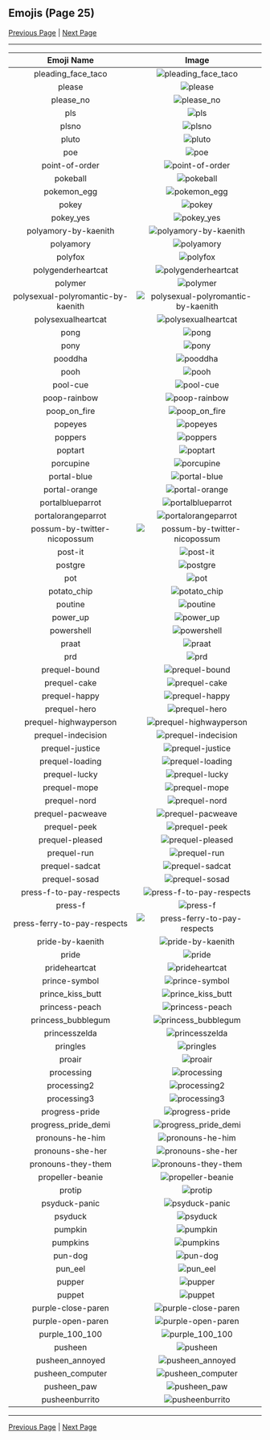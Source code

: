 
## Emojis (Page 25)

[Previous Page](/docs/lgbtintech/page-p-0024.md)
  | [Next Page](/docs/lgbtintech/page-p-0026.md)

<hr />

|Emoji Name|Image|
| :-: | :-: |
|pleading_face_taco| ![pleading_face_taco](/emojis/lgbtintech/pleading_face_taco.png)|
|please| ![please](/emojis/lgbtintech/please.png)|
|please_no| ![please_no](/emojis/lgbtintech/please_no.gif)|
|pls| ![pls](/emojis/lgbtintech/pls.png)|
|plsno| ![plsno](/emojis/lgbtintech/plsno.png)|
|pluto| ![pluto](/emojis/lgbtintech/pluto.png)|
|poe| ![poe](/emojis/lgbtintech/poe.png)|
|point-of-order| ![point-of-order](/emojis/lgbtintech/point-of-order.png)|
|pokeball| ![pokeball](/emojis/lgbtintech/pokeball.png)|
|pokemon_egg| ![pokemon_egg](/emojis/lgbtintech/pokemon_egg.gif)|
|pokey| ![pokey](/emojis/lgbtintech/pokey.png)|
|pokey_yes| ![pokey_yes](/emojis/lgbtintech/pokey_yes.gif)|
|polyamory-by-kaenith| ![polyamory-by-kaenith](/emojis/lgbtintech/polyamory-by-kaenith.png)|
|polyamory| ![polyamory](/emojis/lgbtintech/polyamory.png)|
|polyfox| ![polyfox](/emojis/lgbtintech/polyfox.png)|
|polygenderheartcat| ![polygenderheartcat](/emojis/lgbtintech/polygenderheartcat.png)|
|polymer| ![polymer](/emojis/lgbtintech/polymer.png)|
|polysexual-polyromantic-by-kaenith| ![polysexual-polyromantic-by-kaenith](/emojis/lgbtintech/polysexual-polyromantic-by-kaenith.png)|
|polysexualheartcat| ![polysexualheartcat](/emojis/lgbtintech/polysexualheartcat.png)|
|pong| ![pong](/emojis/lgbtintech/pong.png)|
|pony| ![pony](/emojis/lgbtintech/pony.png)|
|pooddha| ![pooddha](/emojis/lgbtintech/pooddha.png)|
|pooh| ![pooh](/emojis/lgbtintech/pooh.gif)|
|pool-cue| ![pool-cue](/emojis/lgbtintech/pool-cue.png)|
|poop-rainbow| ![poop-rainbow](/emojis/lgbtintech/poop-rainbow.png)|
|poop_on_fire| ![poop_on_fire](/emojis/lgbtintech/poop_on_fire.png)|
|popeyes| ![popeyes](/emojis/lgbtintech/popeyes.png)|
|poppers| ![poppers](/emojis/lgbtintech/poppers.jpg)|
|poptart| ![poptart](/emojis/lgbtintech/poptart.png)|
|porcupine| ![porcupine](/emojis/lgbtintech/porcupine.png)|
|portal-blue| ![portal-blue](/emojis/lgbtintech/portal-blue.png)|
|portal-orange| ![portal-orange](/emojis/lgbtintech/portal-orange.png)|
|portalblueparrot| ![portalblueparrot](/emojis/lgbtintech/portalblueparrot.gif)|
|portalorangeparrot| ![portalorangeparrot](/emojis/lgbtintech/portalorangeparrot.gif)|
|possum-by-twitter-nicopossum| ![possum-by-twitter-nicopossum](/emojis/lgbtintech/possum-by-twitter-nicopossum.png)|
|post-it| ![post-it](/emojis/lgbtintech/post-it.png)|
|postgre| ![postgre](/emojis/lgbtintech/postgre.png)|
|pot| ![pot](/emojis/lgbtintech/pot.png)|
|potato_chip| ![potato_chip](/emojis/lgbtintech/potato_chip.gif)|
|poutine| ![poutine](/emojis/lgbtintech/poutine.png)|
|power_up| ![power_up](/emojis/lgbtintech/power_up.gif)|
|powershell| ![powershell](/emojis/lgbtintech/powershell.png)|
|praat| ![praat](/emojis/lgbtintech/praat.png)|
|prd| ![prd](/emojis/lgbtintech/prd.png)|
|prequel-bound| ![prequel-bound](/emojis/lgbtintech/prequel-bound.gif)|
|prequel-cake| ![prequel-cake](/emojis/lgbtintech/prequel-cake.gif)|
|prequel-happy| ![prequel-happy](/emojis/lgbtintech/prequel-happy.gif)|
|prequel-hero| ![prequel-hero](/emojis/lgbtintech/prequel-hero.gif)|
|prequel-highwayperson| ![prequel-highwayperson](/emojis/lgbtintech/prequel-highwayperson.gif)|
|prequel-indecision| ![prequel-indecision](/emojis/lgbtintech/prequel-indecision.gif)|
|prequel-justice| ![prequel-justice](/emojis/lgbtintech/prequel-justice.gif)|
|prequel-loading| ![prequel-loading](/emojis/lgbtintech/prequel-loading.gif)|
|prequel-lucky| ![prequel-lucky](/emojis/lgbtintech/prequel-lucky.gif)|
|prequel-mope| ![prequel-mope](/emojis/lgbtintech/prequel-mope.gif)|
|prequel-nord| ![prequel-nord](/emojis/lgbtintech/prequel-nord.gif)|
|prequel-pacweave| ![prequel-pacweave](/emojis/lgbtintech/prequel-pacweave.gif)|
|prequel-peek| ![prequel-peek](/emojis/lgbtintech/prequel-peek.gif)|
|prequel-pleased| ![prequel-pleased](/emojis/lgbtintech/prequel-pleased.gif)|
|prequel-run| ![prequel-run](/emojis/lgbtintech/prequel-run.gif)|
|prequel-sadcat| ![prequel-sadcat](/emojis/lgbtintech/prequel-sadcat.gif)|
|prequel-sosad| ![prequel-sosad](/emojis/lgbtintech/prequel-sosad.gif)|
|press-f-to-pay-respects| ![press-f-to-pay-respects](/emojis/lgbtintech/press-f-to-pay-respects.png)|
|press-f| ![press-f](/emojis/lgbtintech/press-f.gif)|
|press-ferry-to-pay-respects| ![press-ferry-to-pay-respects](/emojis/lgbtintech/press-ferry-to-pay-respects.png)|
|pride-by-kaenith| ![pride-by-kaenith](/emojis/lgbtintech/pride-by-kaenith.png)|
|pride| ![pride](/emojis/lgbtintech/pride.png)|
|prideheartcat| ![prideheartcat](/emojis/lgbtintech/prideheartcat.png)|
|prince-symbol| ![prince-symbol](/emojis/lgbtintech/prince-symbol.png)|
|prince_kiss_butt| ![prince_kiss_butt](/emojis/lgbtintech/prince_kiss_butt.gif)|
|princess-peach| ![princess-peach](/emojis/lgbtintech/princess-peach.png)|
|princess_bubblegum| ![princess_bubblegum](/emojis/lgbtintech/princess_bubblegum.jpg)|
|princesszelda| ![princesszelda](/emojis/lgbtintech/princesszelda.gif)|
|pringles| ![pringles](/emojis/lgbtintech/pringles.png)|
|proair| ![proair](/emojis/lgbtintech/proair.png)|
|processing| ![processing](/emojis/lgbtintech/processing.gif)|
|processing2| ![processing2](/emojis/lgbtintech/processing2.gif)|
|processing3| ![processing3](/emojis/lgbtintech/processing3.gif)|
|progress-pride| ![progress-pride](/emojis/lgbtintech/progress-pride.jpg)|
|progress_pride_demi| ![progress_pride_demi](/emojis/lgbtintech/progress_pride_demi.png)|
|pronouns-he-him| ![pronouns-he-him](/emojis/lgbtintech/pronouns-he-him.jpg)|
|pronouns-she-her| ![pronouns-she-her](/emojis/lgbtintech/pronouns-she-her.jpg)|
|pronouns-they-them| ![pronouns-they-them](/emojis/lgbtintech/pronouns-they-them.jpg)|
|propeller-beanie| ![propeller-beanie](/emojis/lgbtintech/propeller-beanie.png)|
|protip| ![protip](/emojis/lgbtintech/protip.png)|
|psyduck-panic| ![psyduck-panic](/emojis/lgbtintech/psyduck-panic.png)|
|psyduck| ![psyduck](/emojis/lgbtintech/psyduck.gif)|
|pumpkin| ![pumpkin](/emojis/lgbtintech/pumpkin.png)|
|pumpkins| ![pumpkins](/emojis/lgbtintech/pumpkins.png)|
|pun-dog| ![pun-dog](/emojis/lgbtintech/pun-dog.png)|
|pun_eel| ![pun_eel](/emojis/lgbtintech/pun_eel.png)|
|pupper| ![pupper](/emojis/lgbtintech/pupper.jpg)|
|puppet| ![puppet](/emojis/lgbtintech/puppet.png)|
|purple-close-paren| ![purple-close-paren](/emojis/lgbtintech/purple-close-paren.png)|
|purple-open-paren| ![purple-open-paren](/emojis/lgbtintech/purple-open-paren.png)|
|purple_100_100| ![purple_100_100](/emojis/lgbtintech/purple_100_100.png)|
|pusheen| ![pusheen](/emojis/lgbtintech/pusheen.png)|
|pusheen_annoyed| ![pusheen_annoyed](/emojis/lgbtintech/pusheen_annoyed.png)|
|pusheen_computer| ![pusheen_computer](/emojis/lgbtintech/pusheen_computer.png)|
|pusheen_paw| ![pusheen_paw](/emojis/lgbtintech/pusheen_paw.png)|
|pusheenburrito| ![pusheenburrito](/emojis/lgbtintech/pusheenburrito.gif)|

<hr/>

[Previous Page](/docs/lgbtintech/page-p-0024.md)
  | [Next Page](/docs/lgbtintech/page-p-0026.md)